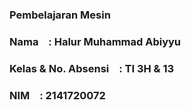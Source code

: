 ### Pembelajaran Mesin 
### Nama &ensp; : Halur Muhammad Abiyyu
### Kelas & No. Absensi &ensp; : TI 3H & 13
### NIM &ensp; : 2141720072
